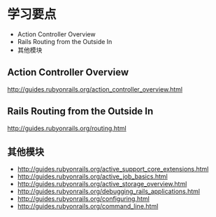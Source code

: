 # 学习要点

- Action Controller Overview
- Rails Routing from the Outside In
- 其他模块

## Action Controller Overview
<http://guides.rubyonrails.org/action_controller_overview.html>

## Rails Routing from the Outside In
<http://guides.rubyonrails.org/routing.html>


## 其他模块
- <http://guides.rubyonrails.org/active_support_core_extensions.html>
- <http://guides.rubyonrails.org/active_job_basics.html>
- <http://guides.rubyonrails.org/active_storage_overview.html>
- <http://guides.rubyonrails.org/debugging_rails_applications.html>
- <http://guides.rubyonrails.org/configuring.html>
- <http://guides.rubyonrails.org/command_line.html>
